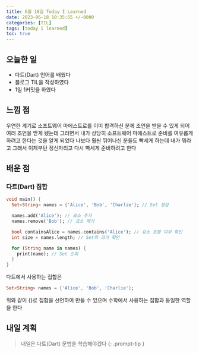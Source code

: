 ```yaml
---
title: 6월 18일 Today I Learned
date: 2023-06-18 10:35:55 +/-0000
categories: [TIL]
tags: [today i learned]
toc: true
---
```


## 오늘한 일

* 다트(Dart) 언어를 배웠다
* 블로그 TIL을 작성하였다
* 1일 1커밋을 하였다

## 느낌 점

우연한 계기로 소프트웨어 마에스트로를 이미 합격하신 분께 조언을 받을 수 있게 되어 여러 조언을 받게 됐는데 그러면서 내가 상당히 소프트웨어 마에스트로 준비를 여유롭게 하려고 한다는 것을 알게 되었다 나보다 훨씬 뛰어나신 분들도 빡세게 하는데 내가 뭐라고 그래서 이제부턴 정신차리고 다시 빡세게 준비하려고 한다

## 배운 점

### 다트(Dart) 집합

~~~dart
void main() {
  Set<String> names = {'Alice', 'Bob', 'Charlie'}; // Set 생성

  names.add('Alice'); // 요소 추가
  names.remove('Bob'); // 요소 제거

  bool containsAlice = names.contains('Alice'); // 요소 포함 여부 확인
  int size = names.length; // Set의 크기 확인

  for (String name in names) {
    print(name); // Set 순회
  }
}
~~~

다트에서 사용하는 집합은 
~~~dart
Set<String> names = {'Alice', 'Bob', 'Charlie'};
~~~
위와 같이 {}로 집합을 선언하여 만들 수 있으며 수학에서 사용하는 집합과 동일한 역할을 한다

## 내일 계획

> 내일은 다트(Dart) 문법을 학습해야겠다
{: .prompt-tip }

